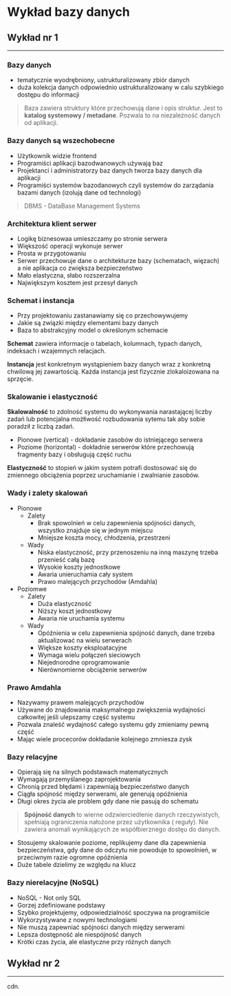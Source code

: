 # Wykład bazy danych

## Wykład nr 1

---

### Bazy danych

* tematycznie wyodrębniony, ustrukturalizowany zbiór danych
* duża kolekcja danych odpowiednio ustrukturalizowany w calu szybkiego dostępu do informacji

> Baza zawiera struktury które przechowują dane i opis struktur. Jest to **katalog systemowy / metadane**. Pozwala to na niezależność danych od aplikacji.

### Bazy danych są wszechobecne

* Użytkownik widzie frontend
* Programiści aplikacji bazodwanowych używają baz
* Projektanci i administratorzy baz danych tworza bazy danych dla aplikacji
* Programiści systemów bazodanowych czyli systemów do zarządania bazami danych (izolują dane od technologi)

> DBMS - DataBase Management Systems

### Architektura klient serwer

* Logikę biznesowaa umieszczamy po stronie serwera
* Większość operacji wykonuje serwer
* Prosta w przygotowaniu
* Serwer przechowuje dane o architekturze bazy (schematach, więzach) a nie aplikacja co zwiększa bezpieczeństwo
* Mało elastyczna, słabo rozszerzalna
* Największym kosztem jest przesył danych

### Schemat i instancja

* Przy projektowaniu zastanawiamy się co przechowywujemy
* Jakie są związki między elementami bazy danych
* Baza to abstrakcyjny model o określonym schemacie

**Schemat** zawiera informacje o tabelach, kolumnach, typach danych, indeksach i wzajemnych relacjach.

**Instancja** jest konkretnym wystąpieniem bazy danych wraz z konkretną chwilową jej zawartością. Każda instancja jest
fizycznie zlokaloizowana na sprzęcie.

### Skalowanie i elastyczność

**Skalowalność** to zdolność systemu do wykonywania narastającej liczby zadań lub potencjalna możłiwość rozbudowania
sytemu tak aby sobie poradził z liczbą zadań.

* Pionowe (vertical) - dokładanie zasobów do istniejącego serwera
* Poziome (horizontal) - dokładnie serwerów które przechowują fragmenty bazy i obsługują część ruchu

**Elastyczność** to stopień w jakim system potrafi dostosować się do zmiennego obciążenia poprzez uruchamianie i
zwalnianie zasobów.

### Wady i zalety skalowań

* Pionowe
    * Zalety
        * Brak spowolnień w celu zapewnienia spójności danych, wszystko znajduje się w jednym miejscu
        * Mniejsze koszta mocy, chłodzenia, przestrzeni
    * Wady
        * Niska elastyczność, przy przenoszeniu na inną maszynę trzeba przenieść całą bazę
        * Wysokie koszty jednostkowe
        * Awaria unieruchamia cały system
        * Prawo malejących przychodów (Amdahla)
* Poziomwe
    * Zalety
        * Duża elastyczność
        * Niższy koszt jednostkowy
        * Awaria nie uruchamia systemu
    * Wady
        * Opóźnienia w celu zapewnienia spójność danych, dane trzeba aktualizować na wielu serwerach
        * Większe koszty eksploatacyjne
        * Wymaga wielu połączeń sieciowych
        * Niejednorodne oprogramowanie
        * Nierównomierne obciążenie serwerów

### Prawo Amdahla

* Nazywamy prawem malejących przychodów
* Używane do znajdowania maksymalnego zwiększenia wydajności całkowitej jeśli ulepszamy część systemu
* Pozwala znaleść wydajność całego systemu gdy zmieniamy pewną część
* Mając wiele procecorów dokładanie kolejnego zmniesza zysk

[comment]: <> (TODO dodać wzór na prawo )

### Bazy relacyjne

* Opierają się na silnych podstawach matematycznych
* Wymagają przemyślanego zaprojektowania
* Chronią przed błędami i zapewniają bezpieczeństwo danych
* Ciągła spójność między serwerami, ale generują opóźnienia
* Długi okres życia ale problem gdy dane nie pasują do schematu

> **Spójność danych** to wierne odzwierciedlenie danych rzeczywistych, spełniają ograniczenia nałożone przez użytkownika (
reguły). Nie zawiera anomali wynikających ze współbierznego dostęu do danych.

* Stosujemy skalowanie poziome, replikujemy dane dla zapewnienia bezpieczeństwa, gdy dane do odczytu nie powoduje to
  spowolnień, w przeciwnym razie ogromne opóźnienia
* Duże tabele dzielimy ze względu na klucz

### Bazy nierelacyjne (NoSQL)

* NoSQL - Not only SQL
* Gorzej zdefiniowane podstawy
* Szybko projektujemy, odpowiedzialność spoczywa na programiście
* Wykorzystywane z nowymi technologiami
* Nie muszą zapewniać spójności danych między serwerami
* Lepsza dostępność ale niespójność danych
* Krótki czas życia, ale elastyczne przy różnych danych

## Wykład nr 2

--- 
cdn. 

